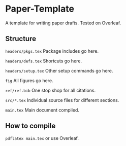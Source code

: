 # Paper-Template

A template for writing paper drafts. Tested on Overleaf. 

## Structure

```headers/pkgs.tex```
Package includes go here.

```headers/defs.tex```
Shortcuts go here.

```headers/setup.tex```
Other setup commands go here.

```fig```
All figures go here.

```ref/ref.bib```
One stop shop for all citations.

```src/*.tex```
Individual source files for different sections.

```main.tex```
Main document compiled.

## How to compile

```pdflatex main.tex```
or use Overleaf.
